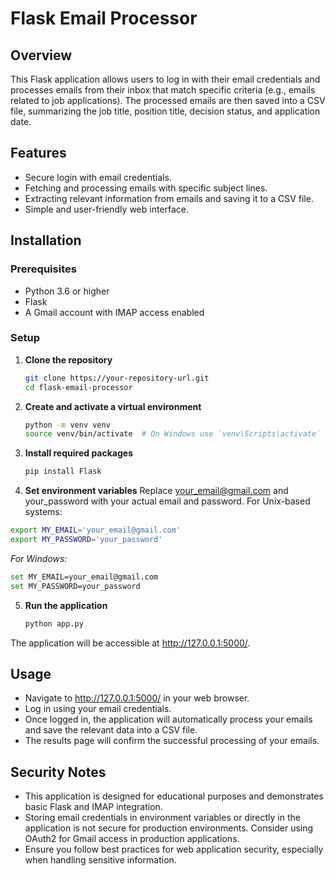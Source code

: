 # Flask Email Processor

## Overview

This Flask application allows users to log in with their email credentials and processes emails from their inbox that match specific criteria (e.g., emails related to job applications). The processed emails are then saved into a CSV file, summarizing the job title, position title, decision status, and application date.

## Features

- Secure login with email credentials.
- Fetching and processing emails with specific subject lines.
- Extracting relevant information from emails and saving it to a CSV file.
- Simple and user-friendly web interface.

## Installation

### Prerequisites

- Python 3.6 or higher
- Flask
- A Gmail account with IMAP access enabled

### Setup

1. **Clone the repository**

   ```bash
   git clone https://your-repository-url.git
   cd flask-email-processor
   
2. **Create and activate a virtual environment**

   ```bash
   python -m venv venv
   source venv/bin/activate  # On Windows use `venv\Scripts\activate`

3. **Install required packages**
   
   ```bash
   pip install Flask

4. **Set environment variables**
Replace your_email@gmail.com and your_password with your actual email and password. For Unix-based systems:

  ```bash
  export MY_EMAIL='your_email@gmail.com'
  export MY_PASSWORD='your_password'
```

*For Windows:*

  ```bash
  set MY_EMAIL=your_email@gmail.com
  set MY_PASSWORD=your_password
  ```

5. **Run the application**
   ```bash
   python app.py

The application will be accessible at http://127.0.0.1:5000/.

## Usage

- Navigate to http://127.0.0.1:5000/ in your web browser.
- Log in using your email credentials.
- Once logged in, the application will automatically process your emails and save the relevant data into a CSV file.
- The results page will confirm the successful processing of your emails.

## Security Notes

- This application is designed for educational purposes and demonstrates basic Flask and IMAP integration.
- Storing email credentials in environment variables or directly in the application is not secure for production environments. Consider using OAuth2 for Gmail access in production applications.
- Ensure you follow best practices for web application security, especially when handling sensitive information.



